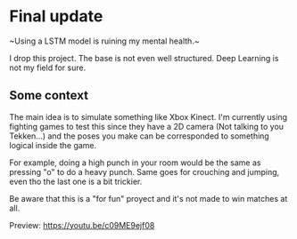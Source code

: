 # Final update
~Using a LSTM model is ruining my mental health.~

I drop this project. The base is not even well structured. Deep Learning is not my field for sure.

## Some context
The main idea is to simulate something like Xbox Kinect. 
I'm currently using fighting games to test this since they have a 2D camera (Not talking to you Tekken...) and the poses you make can be corresponded to something logical inside the game.

For example, doing a high punch in your room would be the same as pressing "o" to do a heavy punch.
Same goes for crouching and jumping, even tho the last one is a bit trickier.

Be aware that this is a "for fun" proyect and it's not made to win matches at all.

Preview: https://youtu.be/c09ME9ejf08




